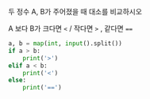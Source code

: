 두 정수 A, B가 주어졌을 때 대소를 비교하시오

A 보다 B가 크다면 `<` / 작다면 `>` , 같다면 `==`



```python
a, b = map(int, input().split())
if a > b:
    print('>')
elif a < b:
    print('<')
else:
    print('==')
```

